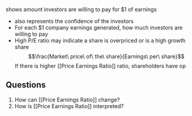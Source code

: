 shows amount investors are willing to pay for $1 of earnings
- also represents the confidence of the investors
- For each $1 company earnings generated, how much investors are willing to pay
- High P/E ratio may indicate a share is overpriced or is a high growth share
$$\frac{Market\ price\ of\ the\ share}{Earnings\ per\ share}$$
If there is higher [[Price Earnings Ratio]] ratio, shareholders have op
## Questions
1. How can [[Price Earnings Ratio]] change?
2. How is [[Price Earnings Ratio]] interpreted?